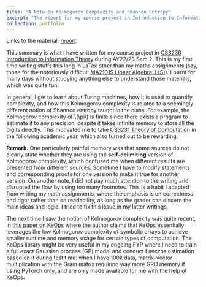 ```yaml
---
title: "A Note on Kolmogorov Complexity and Shannon Entropy"
excerpt: "The report for my course project in Introduction to Information Theory.<br/><img src='/images/kolmogorov_complexity.png'>"
collection: portfolio
---
```

Links to the material: [report](./CS3236_KolmogorovComplexity.pdf).

This summary is what I have written for my course project in [CS3236 Introduction to Information Theory](https://nusmods.com/courses/CS3236/introduction-to-information-theory) during AY22/23 Sem 2. This is my first time writing stuffs this long in LaTex other than my maths assignments (say, those for the notoriously difficult [MA2101S Linear Algebra II (S)](https://nusmods.com/courses/MA2101S/linear-algebra-ii-s)). I burnt for many days without studying anything else to understand those materials, which was quite fun. 

In general, I get to learn about Turing machines, how it is used to quantify complexity, and how this Kolmogorov complexity is related to a seemingly different notion of Shannon entropy taught in the class. For example, the Kolmogorov complexity of \\(\pi\\) is finite since there exists a program to estimate it to any precision, despite it takes infinite memory to store all the digits directly. This motivated me to take [CS3231 Theory of Computation](https://nusmods.com/courses/CS3231/theory-of-computation) in the following academic year, which also turned out to be rewarding.

**Remark.** One particularly painful memory was that some sources do not clearly state whether they are using the **self-delimiting** version of Kolmogorov complexity, which confused me when different results are presented from different sources. Sometime I have to modify statements and corresponding proofs for one version to make it true for another version. On another note, I did not pay much attention to the writing and disrupted the flow by using too many footnotes. This is a habit I adapted from writing my math assignments, where the emphasis is on correctness and rigor rather than on readability, as long as the grader can discern the main ideas and logic. I tried to fix this issue in my latter writings. 

The next time I saw the notion of Kolmogorov complexity was quite recent, in [this paper on KeOps](https://proceedings.neurips.cc/paper/2020/hash/a6292668b36ef412fa3c4102d1311a62-Abstract.html) where the author claims that KeOps essentially leverages the low Kolmogorov complexity of symbolic arrays to achieve smaller runtime and memory usage for certain types of computation. The KeOps library might be very useful in my ongoing FYP where I need to train a full exact Gaussian process (GP) model and conduct Lanczos estimation based on it during test time: when I have 100k data, matrix-vector multiplication with the Gram matrix requiring way more GPU memory if using PyTorch only, and are only made available for me with the help of KeOps.